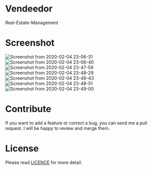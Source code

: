 # Vendeedor
Real-Estate-Management
# Screenshot
![Screenshot from 2020-02-04 23-06-31](https://user-images.githubusercontent.com/60552161/73953585-a25fe580-4926-11ea-8516-433f407c0cb3.png)
![Screenshot from 2020-02-04 23-06-40](https://user-images.githubusercontent.com/60552161/73953586-a2f87c00-4926-11ea-8484-e66c69b8a45b.png)
![Screenshot from 2020-02-04 23-47-59](https://user-images.githubusercontent.com/60552161/73953589-a3911280-4926-11ea-853f-41a656adae86.png)
![Screenshot from 2020-02-04 23-48-29](https://user-images.githubusercontent.com/60552161/73953592-a429a900-4926-11ea-9318-0e0e5809f749.png)
![Screenshot from 2020-02-04 23-48-43](https://user-images.githubusercontent.com/60552161/73953593-a429a900-4926-11ea-8158-2d2f805f25d3.png)
![Screenshot from 2020-02-04 23-48-51](https://user-images.githubusercontent.com/60552161/73953596-a4c23f80-4926-11ea-9b37-ac982bafe736.png)
![Screenshot from 2020-02-04 23-49-00](https://user-images.githubusercontent.com/60552161/73953597-a55ad600-4926-11ea-86cf-bae7ac911b8b.png)
# Contribute
If you want to add a feature or correct a bug, you can send me a pull request. I will be happy to review and merge them.
# License
Please read [LICENCE](https://github.com/rutvik-56/Vendeedor/blob/master/LICENSE) for more detail.
